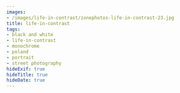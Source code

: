```yaml
---
images:
- /images/life-in-contrast/zonephotos-life-in-contrast-23.jpg
title: life-in-contrast
tags:
- black and white
- life-in-contrast
- monochrome
- poland
- portrait
- street photography
hideExif: true
hideTitle: true
hideDate: true
---
```

